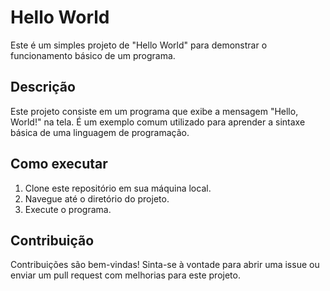 # Hello World

Este é um simples projeto de "Hello World" para demonstrar o funcionamento básico de um programa.

## Descrição

Este projeto consiste em um programa que exibe a mensagem "Hello, World!" na tela. É um exemplo comum utilizado para aprender a sintaxe básica de uma linguagem de programação.

## Como executar

1. Clone este repositório em sua máquina local.
2. Navegue até o diretório do projeto.
3. Execute o programa.

## Contribuição

Contribuições são bem-vindas! Sinta-se à vontade para abrir uma issue ou enviar um pull request com melhorias para este projeto.
